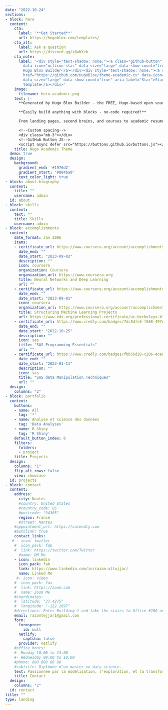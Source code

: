 ```yaml
---
date: "2022-10-24"
sections:
- block: hero
  content:
    cta:
      label: '**Get Started**'
      url: https://hugoblox.com/templates/
    cta_alt:
      label: Ask a question
      url: https://discord.gg/z8wNYzb
    cta_note:
      label: '<div style="text-shadow: none;"><a class="github-button" href="https://github.com/HugoBlox/hugo-blox-builder"
        data-icon="octicon-star" data-size="large" data-show-count="true" aria-label="Star">Star
        Hugo Blox Builder</a></div><div style="text-shadow: none;"><a class="github-button"
        href="https://github.com/HugoBlox/theme-academic-cv" data-icon="octicon-star"
        data-size="large" data-show-count="true" aria-label="Star">Star the Academic
        template</a></div>'
    image:
      filename: hero-academic.png
    text: |-
      **Generated by Hugo Blox Builder - the FREE, Hugo-based open source website builder trusted by 500,000+ sites.**

      **Easily build anything with blocks - no-code required!**

      From landing pages, second brains, and courses to academic resumés, conferences, and tech blogs.

      <!--Custom spacing-->
      <div class="mb-3"></div>
      <!--GitHub Button JS-->
      <script async defer src="https://buttons.github.io/buttons.js"></script>
    title: Hugo Academic Theme
  demo: true
  design:
    background:
      gradient_end: '#1976d2'
      gradient_start: '#004ba0'
      text_color_light: true
- block: about.biography
  content:
    title: ""
    username: admin
  id: about
- block: skills
  content:
    text: ""
    title: Skills
    username: admin
- block: accomplishments
  content:
    date_format: Jan 2006
    items:
    - certificate_url: https://www.coursera.org/account/accomplishments/certificate/3BAEVD4FLP4R?irgwc=1&utm_medium=partners&utm_source=impact&utm_campaign=357605&utm_content=b2c&irclickid=UvFxGSVfFxyIWbqWnxRHNSLaUkFSTo2JS1oVzE0
      date_end: ""
      date_start: "2023-09-02"
      description: ""
      icon: coursera
      organization: Coursera
      organization_url: https://www.coursera.org
      title: Neural Networks and Deep Learning
      url: ""
    - certificate_url: https://www.coursera.org/account/accomplishments/certificate/3UYJN43AEGKG
      date_end: ""
      date_start: "2023-09-01"
      icon: coursera
      organization_url: https://www.coursera.org/account/accomplishments/certificate/3UYJN43AEGKG
      title: Structuring Machine Learning Projects
      url: https://www.edx.org/professional-certificate/uc-berkeleyx-blockchain-fundamentals
    - certificate_url: https://www.credly.com/badges/7dc8dfe3-f568-497d-be1a-f14767a1a21b
      date_end: ""
      date_start: "2022-10-25"
      description: ""
      icon: sas
      title: "SAS Programming Essentials"
      url: ""
    - certificate_url: https://www.credly.com/badges/fbb56d28-c206-4cea-ae48-ce7420be1a82
      date_end: ""
      date_start: "2023-01-11"
      description: ""
      icon: sas
      title: "SAS data Manipulation Techniques"
      url: ""
  design:
    columns: "2"
- block: portfolio
  content:
    buttons:
    - name: All
      tag: '*'
    - name: Analyse et science des données
      tag: 'Data Analyses'
    - name: R Shiny
      tag: 'R Shiny'
    default_button_index: 0
    filters:
      folders:
      - project
    title: Projects
  design:
    columns: "1"
    flip_alt_rows: false
    view: showcase
  id: projects
- block: contact
  content:
    address:
      city: Nantes
      #country: United States
      #country_code: US
      #postcode: "94305"
      region: France
      #street: Nantes
    #appointment_url: https://calendly.com
    #autolink: true
    contact_links:
   # - icon: twitter
    #  icon_pack: fab
    #  link: https://twitter.com/Twitter
      #name: DM Me
    - icon: linkedin
      icon_pack: fab
      link: https://www.linkedin.com/in/razan-altujjar/
      name: Linked Me
     #- icon: video
    #  icon_pack: fas
    #  link: https://zoom.com
    #  name: Zoom Me
    #coordinates:
    #  latitude: "37.4275"
    #  longitude: "-122.1697"
    #directions: Enter Building 1 and take the stairs to Office #200 on Floor 2
    email: razantejjar1@gmail.com
    form:
      formspree:
        id: null
      netlify:
        captcha: false
      provider: netlify
    #office_hours:
    #- Monday 10:00 to 13:00
    #- Wednesday 09:00 to 10:00
    #phone: 888 888 88 88
    #subtitle: Diplômée d'un master en data science.
    text: Passionnée par la modélisation, l'exploration, et la transformation des données. Je cherche un emploie qui me permet, d'aider à  extraire des informations utiles, prendre des décisions éclairées à partire des données.
    title: Contact
  design:
    columns: "2"
  id: contact
title: ""
type: landing
---
```

